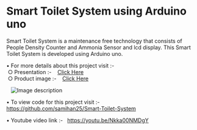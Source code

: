 # Smart Toilet System using Arduino uno

Smart Toilet System is a maintenance free technology that consists of People Density Counter and Ammonia Sensor and lcd display. This Smart Toilet System is developed using Arduino uno.

• For more details about this project visit :- <br />
&nbsp;○ Presentation :-
&nbsp;&nbsp; [Click Here](https://drive.google.com/file/d/1REDQVprmTU_RoPjAei6cuqV9I_UvbqCE/view) <br />
&nbsp;○ Product image :-
&nbsp;&nbsp; [Click Here](https://drive.google.com/file/d/1BJ2kENy4UBWavuT4m5b4xU8jYrOm1J3z/view) <br />
  
&nbsp;&nbsp; ![Image description](https://github.com/samihan25/Smart-Toilet-System/blob/master/IMG_20190301_142854.jpg)
  
• To view code for this project visit :-
&nbsp; https://github.com/samihan25/Smart-Toilet-System

• Youtube video link :-
&nbsp; https://youtu.be/Nkka00NMDgY
